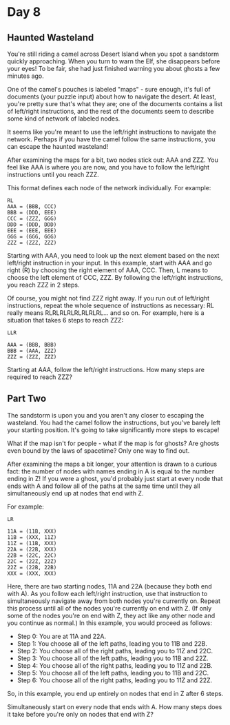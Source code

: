 # Day 8

## Haunted Wasteland

You're still riding a camel across Desert Island when you spot a sandstorm quickly approaching. When you turn to warn 
the Elf, she disappears before your eyes! To be fair, she had just finished warning you about ghosts a few minutes ago.

One of the camel's pouches is labeled "maps" - sure enough, it's full of documents (your puzzle input) about how to 
navigate the desert. At least, you're pretty sure that's what they are; one of the documents contains a list of 
left/right instructions, and the rest of the documents seem to describe some kind of network of labeled nodes.

It seems like you're meant to use the left/right instructions to navigate the network. Perhaps if you have the camel 
follow the same instructions, you can escape the haunted wasteland!

After examining the maps for a bit, two nodes stick out: AAA and ZZZ. You feel like AAA is where you are now, and you 
have to follow the left/right instructions until you reach ZZZ.

This format defines each node of the network individually. For example:

```
RL
AAA = (BBB, CCC)
BBB = (DDD, EEE)
CCC = (ZZZ, GGG)
DDD = (DDD, DDD)
EEE = (EEE, EEE)
GGG = (GGG, GGG)
ZZZ = (ZZZ, ZZZ)
```

Starting with AAA, you need to look up the next element based on the next left/right instruction in your input. In this
example, start with AAA and go right (R) by choosing the right element of AAA, CCC. Then, L means to choose the left 
element of CCC, ZZZ. By following the left/right instructions, you reach ZZZ in 2 steps.

Of course, you might not find ZZZ right away. If you run out of left/right instructions, repeat the whole sequence of 
instructions as necessary: RL really means RLRLRLRLRLRLRLRL... and so on. For example, here is a situation that takes 6
steps to reach ZZZ:

```
LLR

AAA = (BBB, BBB)
BBB = (AAA, ZZZ)
ZZZ = (ZZZ, ZZZ)
```

Starting at AAA, follow the left/right instructions. How many steps are required to reach ZZZ?

## Part Two

The sandstorm is upon you and you aren't any closer to escaping the wasteland. You had the camel follow the 
instructions, but you've barely left your starting position. It's going to take significantly more steps to escape!

What if the map isn't for people - what if the map is for ghosts? Are ghosts even bound by the laws of spacetime? Only 
one way to find out.

After examining the maps a bit longer, your attention is drawn to a curious fact: the number of nodes with names ending 
in A is equal to the number ending in Z! If you were a ghost, you'd probably just start at every node that ends with A
and follow all of the paths at the same time until they all simultaneously end up at nodes that end with Z.

For example:

```
LR

11A = (11B, XXX)
11B = (XXX, 11Z)
11Z = (11B, XXX)
22A = (22B, XXX)
22B = (22C, 22C)
22C = (22Z, 22Z)
22Z = (22B, 22B)
XXX = (XXX, XXX)
```

Here, there are two starting nodes, 11A and 22A (because they both end with A). As you follow each left/right 
instruction, use that instruction to simultaneously navigate away from both nodes you're currently on. Repeat this 
process until all of the nodes you're currently on end with Z. (If only some of the nodes you're on end with Z, they 
act like any other node and you continue as normal.) In this example, you would proceed as follows:

- Step 0: You are at 11A and 22A.
- Step 1: You choose all of the left paths, leading you to 11B and 22B.
- Step 2: You choose all of the right paths, leading you to 11Z and 22C.
- Step 3: You choose all of the left paths, leading you to 11B and 22Z.
- Step 4: You choose all of the right paths, leading you to 11Z and 22B.
- Step 5: You choose all of the left paths, leading you to 11B and 22C.
- Step 6: You choose all of the right paths, leading you to 11Z and 22Z.

So, in this example, you end up entirely on nodes that end in Z after 6 steps.

Simultaneously start on every node that ends with A. How many steps does it take before you're only on nodes that end
with Z?